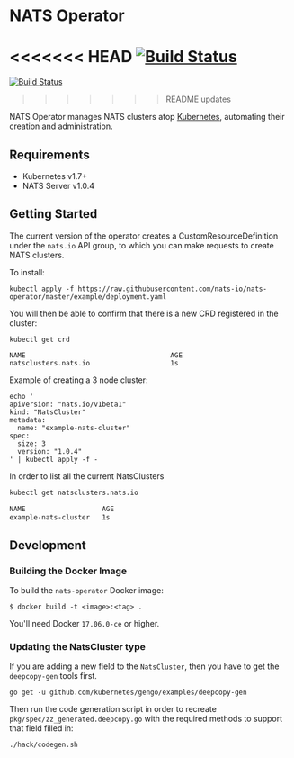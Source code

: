 # NATS Operator

<<<<<<< HEAD
[![Build Status](https://travis-ci.org/nats-io/nats-operator.svg?branch=master)](https://travis-ci.org/nats-io/nats-operator)
=======
[![Build Status](https://travis-ci.org/wallyqs/nats-operator-dev.svg?branch=master)](https://travis-ci.org/wallyqs/nats-operator-dev)
>>>>>>> README updates

NATS Operator manages NATS clusters atop [Kubernetes][k8s-home], automating their creation and administration.

[k8s-home]: http://kubernetes.io

## Requirements

- Kubernetes v1.7+
- NATS Server v1.0.4

## Getting Started

The current version of the operator creates a CustomResourceDefinition
under the `nats.io` API group, to which you can make requests to
create NATS clusters.

To install:

```
kubectl apply -f https://raw.githubusercontent.com/nats-io/nats-operator/master/example/deployment.yaml
```

You will then be able to confirm that there is a new CRD registered
in the cluster:

```
kubectl get crd

NAME                                    AGE
natsclusters.nats.io                    1s
```

Example of creating a 3 node cluster:

```
echo '
apiVersion: "nats.io/v1beta1"
kind: "NatsCluster"
metadata:
  name: "example-nats-cluster"
spec:
  size: 3
  version: "1.0.4"
' | kubectl apply -f -
```

In order to list all the current NatsClusters

```sh
kubectl get natsclusters.nats.io

NAME                   AGE
example-nats-cluster   1s
```

## Development

### Building the Docker Image

To build the `nats-operator` Docker image:

```
$ docker build -t <image>:<tag> .
```

You'll need Docker `17.06.0-ce` or higher.

### Updating the NatsCluster type

If you are adding a new field to the `NatsCluster`, then you have to
get the `deepcopy-gen` tools first.

```
go get -u github.com/kubernetes/gengo/examples/deepcopy-gen
```

Then run the code generation script in order to recreate
`pkg/spec/zz_generated.deepcopy.go` with the required methods to
support that field filled in:

```sh
./hack/codegen.sh
```
